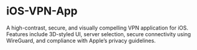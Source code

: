 # iOS-VPN-App
A high-contrast, secure, and visually compelling VPN application for iOS. Features include 3D-styled UI, server selection, secure connectivity using WireGuard, and compliance with Apple’s privacy guidelines.

